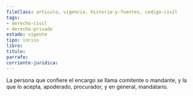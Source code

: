 ```yaml
---
fileClass: articulo, vigencia, historia-y-fuentes, codigo-civil
tags:
- derecho-civil
- derecho-privado
estado: vigente
tipo: inciso
libro:
titulo:
parrafo:
corriente-juridica:
---
```

La persona que confiere el encargo se llama comitente o mandante, y la que lo acepta, apoderado, procurador, y en general, mandatario.